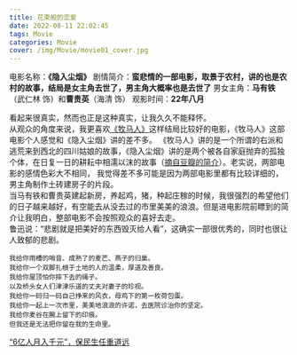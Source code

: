 ```yaml
---
title: 花束般的恋爱
date: 2022-08-11 22:02:45
tags: Movie
categories: Movie
cover: /img/Movie/movie01_cover.jpg
---
```

电影名称：**《隐入尘烟》**
剧情简介：**蛮悲情的一部电影，取景于农村，讲的也是农村的故事，结局是女主角去世了，男主角大概率也是去世了**
男女主角：**马有铁**（武仁林 饰）和**曹贵英**（海清 饰）
观影时间：**22年八月**

看起来很真实，然而也正是这种真实，让我久久不能释怀。  
从观众的角度来说，我更喜欢[《牧马人》](https://movie.douban.com/subject/1308038/)这样结局比较好的电影，《牧马人》这部电影个人感觉和《隐入尘烟》讲的差不多。
《牧马人》讲的是一个所谓的右派和逃荒来到西北的四川姑娘的故事，《隐入尘烟》讲的是两个被各自家庭抛弃的孤独个体，在日复一日的耕耘中相濡以沫的故事（[摘自豆瓣的简介](https://movie.douban.com/subject/35131346/)）。老实说，两部电影的感情色彩大不相同，
我觉得差不多可能是因为两部电影里都有比较详细的，男主角制作土砖建房子的片段。  
当马有铁和曹贵英建起新房，养起鸡，猪，种起庄稼的时候，我很强烈的希望他们的日子越来越好，有空能去从没去过的市里美美的浪浪。但是进电影院前瞟到的简介让我明白，整部电影不会按照观众的喜好去走。  
鲁迅说：“悲剧就是把美好的东西毁灭给人看”，这确实一部很优秀的，同时也很让人致郁的悲剧。
```text
我给你雨槽的哨音、成熟了的麦芒、燕子的归巢。
我给你一个双脚扎根于土地的人的温柔，厚道及善良。
我给你屋顶怕你摔下去的绳子。
以及桥头女人们津津乐道的丈夫对妻子的珍视。
我给你一码归一码自己挣来的风衣，母鸡下的第一枚荷包蛋。
我给你一起上一次市里，美美地浪浪的许诺，去医院诊治你的坚定。
我给你麦谷在腕上留下的印痕。
但我还是无法把你留在我的生命里。
```


[“6亿人月入千元”，保民生任重道远](http://news.cyol.com/app/2020-05/30/content_18637489.htm)

